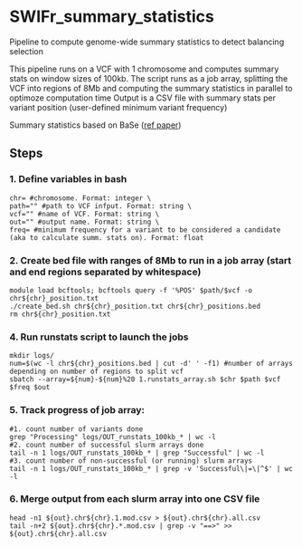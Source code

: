 # SWIFr_summary_statistics
Pipeline to compute genome-wide summary statistics to detect balancing selection

This pipeline runs on a VCF with 1 chromosome and computes summary stats on window sizes of 100kb.
The script runs as a job array, splitting the VCF into regions of 8Mb and computing the summary statistics in parallel to optimoze computation time 
Output is a CSV file with summary stats per variant position (user-defined minimum variant frequency)

Summary statistics based on BaSe ([ref paper](https://onlinelibrary.wiley.com/doi/10.1111/1755-0998.13379))

## Steps

### 1.  Define variables in bash
```
chr= #chromosome. Format: integer \
path="" #path to VCF infput. Format: string \
vcf="" #name of VCF. Format: string \
out="" #output name. Format: string \
freq= #minimum frequency for a variant to be considered a candidate (aka to calculate summ. stats on). Format: float
```

### 2. Create bed file with ranges of 8Mb to run in a job array (start and end regions separated by whitespace)
```
module load bcftools; bcftools query -f '%POS' $path/$vcf -o chr${chr}_position.txt
./create_bed.sh chr${chr}_position.txt chr${chr}_positions.bed
rm chr${chr}_position.txt
```

### 4. Run runstats script to launch the jobs
```
mkdir logs/
num=$(wc -l chr${chr}_positions.bed | cut -d' ' -f1) #number of arrays depending on number of regions to split vcf
sbatch --array=${num}-${num}%20 1.runstats_array.sh $chr $path $vcf $freq $out
```

### 5. Track progress of job array: 
```
#1. count number of variants done
grep "Processing" logs/OUT_runstats_100kb_* | wc -l 
#2. count number of successful slurm arrays done
tail -n 1 logs/OUT_runstats_100kb_* | grep "Successful" | wc -l 
#3. count number of non-successful (or running) slurm arrays
tail -n 1 logs/OUT_runstats_100kb_* | grep -v 'Successful\|=\|^$' | wc -l
```

### 6. Merge output from each slurm array into one CSV file
```
head -n1 ${out}.chr${chr}.1.mod.csv > ${out}.chr${chr}.all.csv
tail -n+2 ${out}.chr${chr}.*.mod.csv | grep -v "==>" >> ${out}.chr${chr}.all.csv
```
